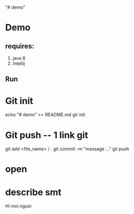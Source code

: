 "# demo" 
# Demo
## requires:
1. java 8
2. Intellij

## Run
# Git init 
echo "# demo" >> README.md
git init

# Git push -- 1 link git
git add <file_name> / .
git commit -m "message ..."
git push 

# open

# describe smt
Hi moi nguoi
